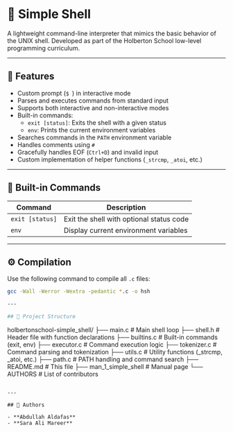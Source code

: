 # 🐚 Simple Shell

A lightweight command-line interpreter that mimics the basic behavior of the UNIX shell. Developed as part of the Holberton School low-level programming curriculum.

---

## 📌 Features

- Custom prompt (`$ `) in interactive mode
- Parses and executes commands from standard input
- Supports both interactive and non-interactive modes
- Built-in commands:
  - `exit [status]`: Exits the shell with a given status
  - `env`: Prints the current environment variables
- Searches commands in the `PATH` environment variable
- Handles comments using `#`
- Gracefully handles EOF (`Ctrl+D`) and invalid input
- Custom implementation of helper functions (`_strcmp`, `_atoi`, etc.)

---

## 🧠 Built-in Commands

| Command | Description |
|---------|-------------|
| `exit [status]` | Exit the shell with optional status code |
| `env` | Display current environment variables |

---

## ⚙️ Compilation

Use the following command to compile all `.c` files:

```bash
gcc -Wall -Werror -Wextra -pedantic *.c -o hsh

---

## 📁 Project Structure

```
holbertonschool-simple_shell/
├── main.c              # Main shell loop
├── shell.h             # Header file with function declarations
├── builtins.c          # Built-in commands (exit, env)
├── executor.c          # Command execution logic
├── tokenizer.c         # Command parsing and tokenization
├── utils.c             # Utility functions (_strcmp, _atoi, etc.)
├── path.c              # PATH handling and command search
├── README.md           # This file
├── man_1_simple_shell  # Manual page
└── AUTHORS             # List of contributors
```

---

## 👥 Authors

- **Abdullah Aldafas** 
- **Sara Ali Mareer** 

